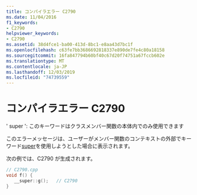 ```yaml
---
title: コンパイラエラー C2790
ms.date: 11/04/2016
f1_keywords:
- C2790
helpviewer_keywords:
- C2790
ms.assetid: 38d4fce1-ba00-413d-8bc1-e8aa43d7bc1f
ms.openlocfilehash: c63fe7bb3686692818337e890de7fe4c80a18158
ms.sourcegitcommit: 16fa847794b60bf40c67d20f74751a67fccb602e
ms.translationtype: MT
ms.contentlocale: ja-JP
ms.lasthandoff: 12/03/2019
ms.locfileid: "74739559"
---
```

# <a name="compiler-error-c2790"></a>コンパイラエラー C2790

' super ': このキーワードはクラスメンバー関数の本体内でのみ使用できます

このエラーメッセージは、ユーザーがメンバー関数のコンテキストの外部でキーワード[super](../../cpp/super.md)を使用しようとした場合に表示されます。

次の例では、C2790 が生成されます。

```cpp
// C2790.cpp
void f() {
   __super::g();   // C2790
}
```
